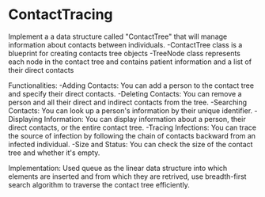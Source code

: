 # ContactTracing

Implement a a data structure called "ContactTree" that will manage information about contacts between individuals.
	-ContactTree class is a blueprint for creating contacts tree objects
	-TreeNode class represents each node in the contact tree and contains patient information and a list of their direct contacts

Functionalities:
	-Adding Contacts: You can add a person to the contact tree and specify their direct contacts.
	-Deleting Contacts: You can remove a person and all their direct and indirect contacts from the tree.
	-Searching Contacts: You can look up a person's information by their unique identifier.
	-Displaying Information: You can display information about a person, their direct contacts, or the entire contact tree.
	-Tracing Infections: You can trace the source of infection by following the chain of contacts backward from an infected individual.
	-Size and Status: You can check the size of the contact tree and whether it's empty.

Implementation:
	Used queue as the linear data structure into which elements are inserted and from which they are retrived,
	use breadth-first search algorithm to traverse the contact tree efficiently.